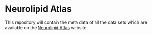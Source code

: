 # Neurolipid Atlas

This repository will contain the meta data of all the data sets which are available on the [Neurolipid Atlas](https://www.neurolipidatlas.nl/) website.
